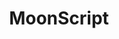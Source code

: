 ---
codehost: https://github.com/leafo/moonscript
logohandle: moonscript
sort: moonscript
title: MoonScript
website: https://moonscript.org/
---